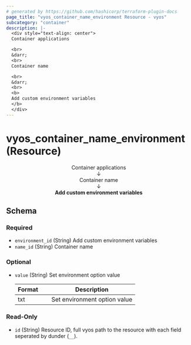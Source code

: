 ```yaml
---
# generated by https://github.com/hashicorp/terraform-plugin-docs
page_title: "vyos_container_name_environment Resource - vyos"
subcategory: "container"
description: |-
  <div style="text-align: center">
  Container applications

  <br>
  &darr;
  <br>
  Container name

  <br>
  &darr;
  <br>
  <b>
  Add custom environment variables
  </b>
  </div>
---
```


# vyos_container_name_environment (Resource)

<div style="text-align: center">
Container applications

<br>
&darr;
<br>
Container name

<br>
&darr;
<br>
<b>
Add custom environment variables
</b>
</div>



<!-- schema generated by tfplugindocs -->
## Schema

### Required

- `environment_id` (String) Add custom environment variables
- `name_id` (String) Container name

### Optional

- `value` (String) Set environment option value

    |  Format &emsp; | Description  |
    |----------|---------------|
    |  txt  &emsp; |  Set environment option value  |

### Read-Only

- `id` (String) Resource ID, full vyos path to the resource with each field seperated by dunder (`__`).
